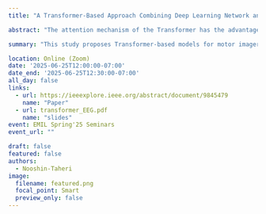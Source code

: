 ```yaml
---
title: "A Transformer-Based Approach Combining Deep Learning Network and Spatial-Temporal Information for Raw EEG Classification"

abstract: "The attention mechanism of the Transformer has the advantage of extracting feature correlation in the long-sequence data and visualizing the model. As time-series data, the spatial and temporal dependencies of the EEG signals between the time points and the different channels contain important information for accurate classification. So far, Transformer-based approaches have not been widely explored in motor-imagery EEG classification and visualization, especially lacking general models based on cross-individual validation. Taking advantage of the Transformer model and the spatial-temporal characteristics of the EEG signals, we designed Transformer-based models for classifications of motor imagery EEG based on the PhysioNet dataset. With 3s EEG data, our models obtained the best classification accuracy of 83.31%, 74.44%, and 64.22% on two-, three-, and four-class motor-imagery tasks in cross-individual validation, which outperformed other state-of-the-art models by 0.88%, 2.11%, and 1.06%. The inclusion of the positional embedding modules in the Transformer could improve the EEG classification performance. Furthermore, the visualization results of attention weights provided insights into the working mechanism of the Transformer-based networks during motor imagery tasks. The topography of the attention weights revealed a pattern of event-related desynchronization (ERD) which was consistent with the results from the spectral analysis of Mu and beta rhythm over the sensorimotor areas. Together, our deep learning methods not only provide novel and powerful tools for classifying and understanding EEG data but also have broad applications for brain-computer interface (BCI) systems."

summary: "This study proposes Transformer-based models for motor imagery EEG classification, leveraging their ability to capture spatial-temporal dependencies and visualize attention patterns. Using 3-second EEG data from the PhysioNet dataset with cross-individual validation, the models outperformed existing methods. Positional embeddings improved accuracy, and attention visualizations revealed neural patterns consistent with event-related desynchronization, highlighting the models’ potential for brain-computer interface applications."

location: Online (Zoom)
date: '2025-06-25T12:00:00-07:00'
date_end: '2025-06-25T12:30:00-07:00'
all_day: false
links:
  - url: https://ieeexplore.ieee.org/abstract/document/9845479
    name: "Paper"
  - url: transformer_EEG.pdf
    name: "slides"
event: EMIL Spring'25 Seminars
event_url: ""

draft: false
featured: false
authors:
  - Nooshin-Taheri
image:
  filename: featured.png
  focal_point: Smart
  preview_only: false
---
```

